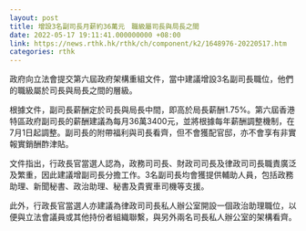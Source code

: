 ```yaml
---
layout: post
title: 增設3名副司長月薪約36萬元　職級屬司長與局長之間
date: 2022-05-17 19:11:41.000000000 +08:00
link: https://news.rthk.hk/rthk/ch/component/k2/1648976-20220517.htm
categories: rthk
---
```


政府向立法會提交第六屆政府架構重組文件，當中建議增設3名副司長職位，他們的職級屬於司長與局長之間的層級。

根據文件，副司長薪酬定於司長與局長中間，即高於局長薪酬1.75%。第六屆香港特區政府副司長的薪酬建議為每月36萬3400元，並將根據每年薪酬調整機制，在7月1日起調整。副司長的附帶福利與司長看齊，但不會獲配官邸，亦不會享有非實報實銷酬酢津貼。

文件指出，行政長官當選人認為，政務司司長、財政司司長及律政司司長職責廣泛及繁重，因此建議增副司長分擔工作。3名副司長均會獲提供輔助人員，包括政務助理、新聞秘書、政治助理、秘書及貴賓車司機等支援。

此外，行政長官當選人亦建議為律政司司長私人辦公室開設一個政治助理職位，以便與立法會議員或其他持份者組織聯繫，與另外兩名司長私人辦公室的架構看齊。

